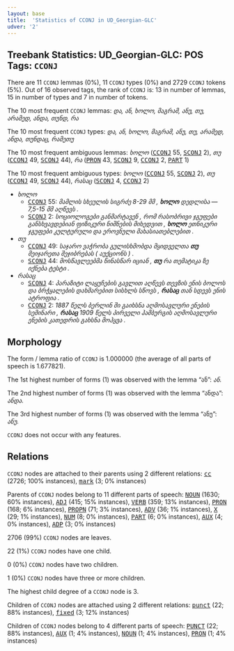 ```yaml
---
layout: base
title:  'Statistics of CCONJ in UD_Georgian-GLC'
udver: '2'
---
```


## Treebank Statistics: UD_Georgian-GLC: POS Tags: `CCONJ`

There are 11 `CCONJ` lemmas (0%), 11 `CCONJ` types (0%) and 2729 `CCONJ` tokens (5%).
Out of 16 observed tags, the rank of `CCONJ` is: 13 in number of lemmas, 15 in number of types and 7 in number of tokens.

The 10 most frequent `CCONJ` lemmas: <em>და, ან, ხოლო, მაგრამ, ანუ, თუ, არამედ, ანდა, თუნდ, რა</em>

The 10 most frequent `CCONJ` types:  <em>და, ან, ხოლო, მაგრამ, ანუ, თუ, არამედ, ანდა, თუნდაც, რამეთუ</em>

The 10 most frequent ambiguous lemmas: <em>ხოლო</em> (<tt><a href="ka_glc-pos-CCONJ.html">CCONJ</a></tt> 55, <tt><a href="ka_glc-pos-SCONJ.html">SCONJ</a></tt> 2), <em>თუ</em> (<tt><a href="ka_glc-pos-CCONJ.html">CCONJ</a></tt> 49, <tt><a href="ka_glc-pos-SCONJ.html">SCONJ</a></tt> 44), <em>რა</em> (<tt><a href="ka_glc-pos-PRON.html">PRON</a></tt> 43, <tt><a href="ka_glc-pos-SCONJ.html">SCONJ</a></tt> 9, <tt><a href="ka_glc-pos-CCONJ.html">CCONJ</a></tt> 2, <tt><a href="ka_glc-pos-PART.html">PART</a></tt> 1)

The 10 most frequent ambiguous types:  <em>ხოლო</em> (<tt><a href="ka_glc-pos-CCONJ.html">CCONJ</a></tt> 55, <tt><a href="ka_glc-pos-SCONJ.html">SCONJ</a></tt> 2), <em>თუ</em> (<tt><a href="ka_glc-pos-CCONJ.html">CCONJ</a></tt> 49, <tt><a href="ka_glc-pos-SCONJ.html">SCONJ</a></tt> 44), <em>რასაც</em> (<tt><a href="ka_glc-pos-SCONJ.html">SCONJ</a></tt> 4, <tt><a href="ka_glc-pos-CCONJ.html">CCONJ</a></tt> 2)


* <em>ხოლო</em>
  * <tt><a href="ka_glc-pos-CCONJ.html">CCONJ</a></tt> 55: <em>მამლის სხეულის სიგრძე 8-29 მმ , <b>ხოლო</b> დედლისა — 7,5-15 მმ აღწევს .</em>
  * <tt><a href="ka_glc-pos-SCONJ.html">SCONJ</a></tt> 2: <em>სოციოლოგები განმარტავენ , რომ რასობრივი ჯგუფები განსხვავდებიან ფიზიკური ნიშნების მიხედვით , <b>ხოლო</b> ეთნიკური ჯგუფები კულტურული და ეროვნული მახასიათებლებით .</em>
* <em>თუ</em>
  * <tt><a href="ka_glc-pos-CCONJ.html">CCONJ</a></tt> 49: <em>საჯარო ვაჭრობა გულისხმობდა მყიდველთა <b>თუ</b> მეიჯარეთა შეჯიბრებას ( აუქციონს ) .</em>
  * <tt><a href="ka_glc-pos-SCONJ.html">SCONJ</a></tt> 44: <em>მოსწავლეებმა წინასწარ იციან , <b>თუ</b> რა თემატიკა ზე იქნება ტესტი .</em>
* <em>რასაც</em>
  * <tt><a href="ka_glc-pos-SCONJ.html">SCONJ</a></tt> 4: <em>პარაზიტი ლაყუჩების გავლით აღწევს თევზის ენის ბოლოს და ბრჭყალების დახმარებით სისხლს სწოვს , <b>რასაც</b> თან სდევს ენის ატროფია .</em>
  * <tt><a href="ka_glc-pos-CCONJ.html">CCONJ</a></tt> 2: <em>1887 წელს ბერლინ ში გაიხსნა აღმოსავლური ენების სემინარი , <b>რასაც</b> 1909 წელს პირველი ჰამბურგის აღმოსავლური ენების კათედრის გახსნა მოჰყვა .</em>

## Morphology

The form / lemma ratio of `CCONJ` is 1.000000 (the average of all parts of speech is 1.677821).

The 1st highest number of forms (1) was observed with the lemma “ან”: <em>ან</em>.

The 2nd highest number of forms (1) was observed with the lemma “ანდა”: <em>ანდა</em>.

The 3rd highest number of forms (1) was observed with the lemma “ანუ”: <em>ანუ</em>.

`CCONJ` does not occur with any features.


## Relations

`CCONJ` nodes are attached to their parents using 2 different relations: <tt><a href="ka_glc-dep-cc.html">cc</a></tt> (2726; 100% instances), <tt><a href="ka_glc-dep-mark.html">mark</a></tt> (3; 0% instances)

Parents of `CCONJ` nodes belong to 11 different parts of speech: <tt><a href="ka_glc-pos-NOUN.html">NOUN</a></tt> (1630; 60% instances), <tt><a href="ka_glc-pos-ADJ.html">ADJ</a></tt> (415; 15% instances), <tt><a href="ka_glc-pos-VERB.html">VERB</a></tt> (359; 13% instances), <tt><a href="ka_glc-pos-PRON.html">PRON</a></tt> (168; 6% instances), <tt><a href="ka_glc-pos-PROPN.html">PROPN</a></tt> (71; 3% instances), <tt><a href="ka_glc-pos-ADV.html">ADV</a></tt> (36; 1% instances), <tt><a href="ka_glc-pos-X.html">X</a></tt> (29; 1% instances), <tt><a href="ka_glc-pos-NUM.html">NUM</a></tt> (8; 0% instances), <tt><a href="ka_glc-pos-PART.html">PART</a></tt> (6; 0% instances), <tt><a href="ka_glc-pos-AUX.html">AUX</a></tt> (4; 0% instances), <tt><a href="ka_glc-pos-ADP.html">ADP</a></tt> (3; 0% instances)

2706 (99%) `CCONJ` nodes are leaves.

22 (1%) `CCONJ` nodes have one child.

0 (0%) `CCONJ` nodes have two children.

1 (0%) `CCONJ` nodes have three or more children.

The highest child degree of a `CCONJ` node is 3.

Children of `CCONJ` nodes are attached using 2 different relations: <tt><a href="ka_glc-dep-punct.html">punct</a></tt> (22; 88% instances), <tt><a href="ka_glc-dep-fixed.html">fixed</a></tt> (3; 12% instances)

Children of `CCONJ` nodes belong to 4 different parts of speech: <tt><a href="ka_glc-pos-PUNCT.html">PUNCT</a></tt> (22; 88% instances), <tt><a href="ka_glc-pos-AUX.html">AUX</a></tt> (1; 4% instances), <tt><a href="ka_glc-pos-NOUN.html">NOUN</a></tt> (1; 4% instances), <tt><a href="ka_glc-pos-PRON.html">PRON</a></tt> (1; 4% instances)

